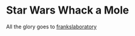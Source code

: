 # Star Wars Whack a Mole

All the glory goes to [frankslaboratory](http://frankslaboratory.co.uk/star-wars-whack-a-mole-javascript-game-tutorial-for-beginners/)
